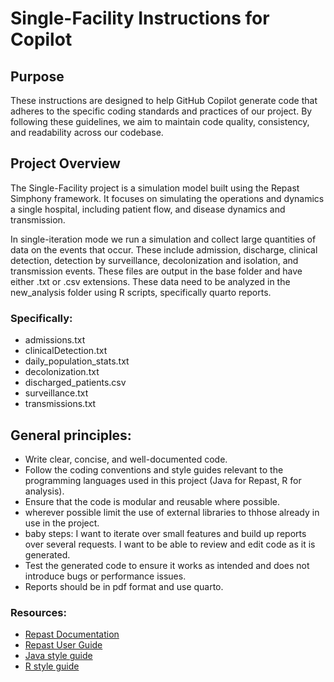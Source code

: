 # Single-Facility Instructions for Copilot

## Purpose

These instructions are designed to help GitHub Copilot generate code that adheres to the specific coding standards and practices of our project. By following these guidelines, we aim to maintain code quality, consistency, and readability across our codebase.

## Project Overview
The Single-Facility project is a simulation model built using the Repast Simphony framework. It focuses on simulating the operations and dynamics a single hospital, including patient flow, and disease dynamics and transmission.  

In single-iteration mode we run a simulation and collect large quantities of data on the events that occur.  These include admission, discharge, clinical detection, detection by surveillance, decolonization and isolation, and transmission events.  These files are output in the base folder and have either .txt or .csv extensions.  These data need to be analyzed in the new_analysis folder using R scripts, specifically quarto reports.  

### Specifically:
- admissions.txt
- clinicalDetection.txt
- daily_population_stats.txt
- decolonization.txt
- discharged_patients.csv
- surveillance.txt
- transmissions.txt

## General principles:
-  Write clear, concise, and well-documented code.
-  Follow the coding conventions and style guides relevant to the programming languages used in this project (Java for Repast, R for analysis).
-  Ensure that the code is modular and reusable where possible.
-  wherever possible limit the use of external libraries to thhose already in use in the project.
- baby steps:  I want to iterate over small features and build up reports over several requests.  I want to be able to review and edit code as it is generated.
-  Test the generated code to ensure it works as intended and does not introduce bugs or performance issues.
-  Reports should be in pdf format and use quarto.

### Resources:
-  [Repast Documentation](https://repast.github.io/docs/api/repast_simphony/index.html)
-  [Repast User Guide](https://repast.github.io/docs/RepastReference/RepastReference.html)
-  [Java style guide](https://google.github.io/styleguide/javaguide.html)
-  [R style guide](https://style.tidyverse.org/)
